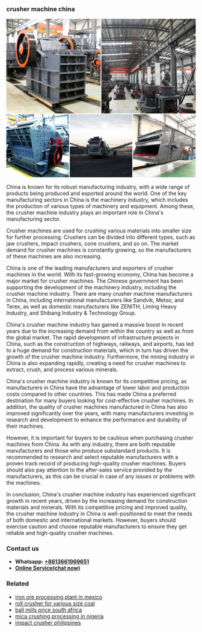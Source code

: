 <h3>crusher machine china</h3><img src='1702953114.jpg' alt=''><p>China is known for its robust manufacturing industry, with a wide range of products being produced and exported around the world. One of the key manufacturing sectors in China is the machinery industry, which includes the production of various types of machinery and equipment. Among these, the crusher machine industry plays an important role in China's manufacturing sector.</p><p>Crusher machines are used for crushing various materials into smaller size for further processing. Crushers can be divided into different types, such as jaw crushers, impact crushers, cone crushers, and so on. The market demand for crusher machines is constantly growing, so the manufacturers of these machines are also increasing.</p><p>China is one of the leading manufacturers and exporters of crusher machines in the world. With its fast-growing economy, China has become a major market for crusher machines. The Chinese government has been supporting the development of the machinery industry, including the crusher machine industry. There are many crusher machine manufacturers in China, including international manufacturers like Sandvik, Metso, and Terex, as well as domestic manufacturers like ZENITH, Liming Heavy Industry, and Shibang Industry & Technology Group.</p><p>China's crusher machine industry has gained a massive boost in recent years due to the increasing demand from within the country as well as from the global market. The rapid development of infrastructure projects in China, such as the construction of highways, railways, and airports, has led to a huge demand for construction materials, which in turn has driven the growth of the crusher machine industry. Furthermore, the mining industry in China is also expanding rapidly, creating a need for crusher machines to extract, crush, and process various minerals.</p><p>China's crusher machine industry is known for its competitive pricing, as manufacturers in China have the advantage of lower labor and production costs compared to other countries. This has made China a preferred destination for many buyers looking for cost-effective crusher machines. In addition, the quality of crusher machines manufactured in China has also improved significantly over the years, with many manufacturers investing in research and development to enhance the performance and durability of their machines.</p><p>However, it is important for buyers to be cautious when purchasing crusher machines from China. As with any industry, there are both reputable manufacturers and those who produce substandard products. It is recommended to research and select reputable manufacturers with a proven track record of producing high-quality crusher machines. Buyers should also pay attention to the after-sales service provided by the manufacturers, as this can be crucial in case of any issues or problems with the machines.</p><p>In conclusion, China's crusher machine industry has experienced significant growth in recent years, driven by the increasing demand for construction materials and minerals. With its competitive pricing and improved quality, the crusher machine industry in China is well-positioned to meet the needs of both domestic and international markets. However, buyers should exercise caution and choose reputable manufacturers to ensure they get reliable and high-quality crusher machines.</p><h3>Contact us</h3><ul><li><strong>Whatsapp:&nbsp;<a href="https://wa.me/8613661969651">+8613661969651</a></strong></li><li><a href="https://swt.shibang-china.com/?git&amp;zhl&amp;crusher machine china"><strong>Online Service(chat now)</strong></a></li></ul><h3>Related</h3><ul><li><a href='iron ore processing plant in mexico.md'>iron ore processing plant in mexico</a></li><li><a href='roll crusher for various size coal.md'>roll crusher for various size coal</a></li><li><a href='ball mills price south africa.md'>ball mills price south africa</a></li><li><a href='mica crushing processing in nigeria.md'>mica crushing processing in nigeria</a></li><li><a href='impact crusher philippines.md'>impact crusher philippines</a></li></ul>